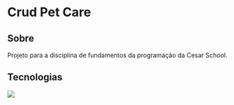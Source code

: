 <h1>Crud Pet Care</h1>

<h2>Sobre</h2>
<p>Projeto para a disciplina de fundamentos da programação da Cesar School.</p>

## Tecnologias
<div>
  <img src="![Static Badge](https://img.shields.io/badge/Python-black?style=for-the-badge&logo=python&logoColor=white&logoSize=auto)">
</div>
